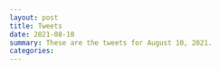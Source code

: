 ```yaml
---
layout: post
title: Tweets
date: 2021-08-10
summary: These are the tweets for August 10, 2021.
categories:
---
```


